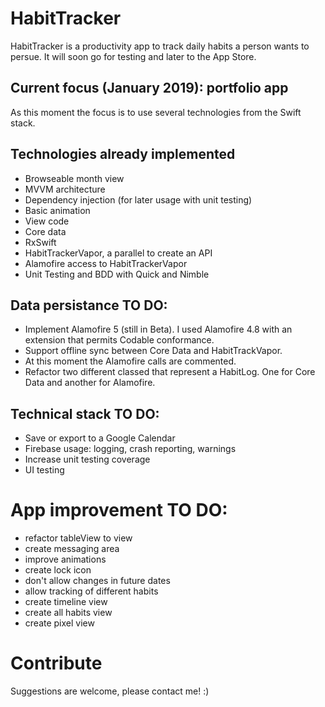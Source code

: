 # HabitTracker
HabitTracker is a productivity app to track daily habits a person wants to persue. It will soon go for testing and later to the App Store.

## Current focus (January 2019): portfolio app
As this moment the focus is to use several technologies from the Swift stack.

## Technologies already implemented
- Browseable month view
- MVVM architecture
- Dependency injection (for later usage with unit testing)
- Basic animation
- View code
- Core data
- RxSwift
- HabitTrackerVapor, a parallel to create an API
- Alamofire access to HabitTrackerVapor
- Unit Testing and BDD with Quick and Nimble

## Data persistance TO DO:
- Implement Alamofire 5 (still in Beta). I used Alamofire 4.8 with an extension that permits Codable conformance.
- Support offline sync between Core Data and HabitTrackVapor.
- At this moment the Alamofire calls are commented.
- Refactor two different classed that represent a HabitLog. One for Core Data and another for Alamofire.

## Technical stack TO DO:
- Save or export to a Google Calendar
- Firebase usage: logging, crash reporting, warnings
- Increase unit testing coverage
- UI testing

# App improvement TO DO:
- refactor tableView to view
- create messaging area
- improve animations
- create lock icon
- don't allow changes in future dates
- allow tracking of different habits
- create timeline view
- create all habits view
- create pixel view

# Contribute
Suggestions are welcome, please contact me! :)
